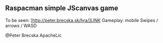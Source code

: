 ## Raspacman simple JScanvas game

To be seen: [http://peter.brecska.sk/hra/]LINK
Gameplay: mobile Swipes / arrows / WASD

@Peter Brecska ApacheLic
